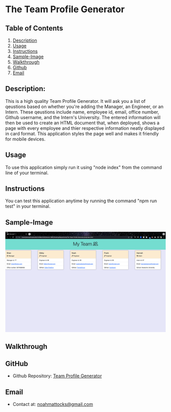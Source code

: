 # The Team Profile Generator


## Table of Contents
1. [Description](#Description)
2. [Usage](#Usage)
3. [Instructions](#Instructions)
4. [Sample-Image](#Sample-Image)
5. [Walkthrough](#Wlkthrough)
6. [Github](#Github)
7. [Email](#Email)  

## Description:
This is a high quality Team Profile Generator. It will ask you a list of qeustions based on whether you're adding the Manager, an Engineer, or an Intern. These qeustions include name, employee id, email, office number, Github username, and the Intern's University. The entered information will then be used to create an HTML document that, when deployed, shows a page with every employee and thier respective information neatly displayed in card format. This application styles the page well and makes it friendly for mobile devices. 

## Usage
To use this application simply run it using "node index" from the command line of your terminal.

## Instructions
You can test this application anytime by running the command "npm run test" in your terminal.

## Sample-Image

![Sample-Image](https://raw.githubusercontent.com/TheHalfrican/The-Team-Profile-Generator/main/images/Sample-Image.png)

## Walkthrough


## GitHub
- Github Repository: [Team Profile Generator](https://github.com/TheHalfrican/The-Team-Profile-Generator)
## Email
- Contact at: [noahmattocks@gmail.com](mailto:noahmattocks@gmail.com)
